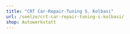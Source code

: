 ```yaml
---
title: "CRT Car-Repair-Tuning S. Kolbasi"
url: /seelze/crt-car-repair-tuning-s-kolbasi/
shop: Autowerkstatt
---
```

